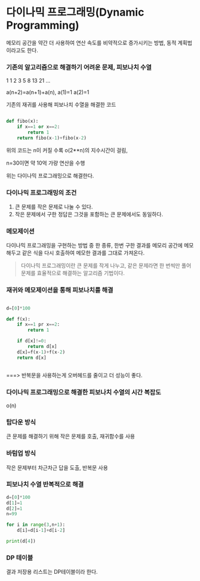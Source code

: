 # 다이나믹 프로그래밍(Dynamic Programming)

메모리 공간을 약간 더 사용하여 연산 속도를 비약적으로 증가시키는 방법, 동적 계획법이라고도 한다.

### 기존의 알고리즘으로 해결하기 어려운 문제, 피보나치 수열

1 1 2 3 5 8 13 21 ...

a(n+2)=a(n+1)+a(n), a(1)=1 a(2)=1

기존의 재귀를 사용해 피보나치 수열을 해결한 코드

```python

def fibo(x):
	if x==1 or x==2:
		return 1
	return fibo(x-1)+fibo(x-2)

```

위의 코드는 n이 커질 수록 o(2\*\*n)의 지수시간이 걸림,

n=30이면 약 10억 가량 연산을 수행

위는 다이나믹 프로그래밍으로 해결한다.

### 다이나믹 프로그래밍의 조건

1. 큰 문제를 작은 문제로 나눌 수 있다.
2. 작은 문제에서 구한 정답은 그것을 포함하는 큰 문제에서도 동일하다.

### 메모제이션

다이나믹 프로그래밍을 구현하는 방법 중 한 종류, 한번 구한 결과를 메모리 공간에 메모해두고 같은 식을 다시 호출하여 메모한 결과를 그대로 가져온다.

> 다이나믹 프로그래밍이란 큰 문제를 작게 나누고, 같은 문제라면 한 번씩만 풀어 문제를 효율적으로 해결하는 알고리즘 기법이다.

### 재귀와 메모제이션을 통해 피보나치를 해결

```python

d=[0]*100

def f(x):
	if x==1 pr x==2:
		return 1

	if d[x]!=0:
		return d[x]
	d[x]=f(x-1)+f(x-2)
	return d[x]



```

===> 반복문을 사용하는게 오버헤드를 줄이고 더 성능이 좋다.

### 다이나믹 프로그래밍으로 해결한 피보나치 수열의 시간 복잡도

o(n)

### 탑다운 방식

큰 문제를 해결하기 위해 작은 문제를 호출, 재귀함수를 사용

### 바텀업 방식

작은 문제부터 차근차근 답을 도출, 반복문 사용

### 피보나치 수열 반복적으로 해결

```python
d=[0]*100
d[1]=1
d[2]=1
n=99

for i in range(3,n+1):
	d[i]=d[i-1]+d[i-2]

print(d[4])
```

### DP 테이블

결과 저장용 리스트는 DP테이블이라 한다.
